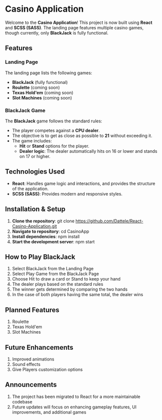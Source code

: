 # Casino Application

Welcome to the **Casino Application**! This project is now built using **React** and **SCSS (SASS)**. The landing page features multiple casino games, though currently, only **BlackJack** is fully functional.

## Features

### Landing Page
The landing page lists the following games:
- **BlackJack** (fully functional)
- **Roulette** (coming soon)
- **Texas Hold'em** (coming soon)
- **Slot Machines** (coming soon)

### BlackJack Game
The **BlackJack** game follows the standard rules:
- The player competes against a **CPU dealer**.
- The objective is to get as close as possible to **21** without exceeding it.
- The game includes:
  - **Hit** or **Stand** options for the player.
  - **Dealer logic**: The dealer automatically hits on 16 or lower and stands on 17 or higher.

## Technologies Used

- **React**: Handles game logic and interactions, and provides the structure of the application.
- **SCSS (SASS)**: Provides modern and responsive styles.

## Installation & Setup

1. **Clone the repository**: git clone https://github.com/Dattele/React-Casino-Application.git
2. **Navigate to repository**: cd CasinoApp
3. **Install dependencies**: npm install
4. **Start the development server**: npm start

## How to Play BlackJack

1. Select BlackJack from the Landing Page
2. Select Play Game from the BlackJack Page
3. Choose Hit to draw a card or Stand to keep your hand
4. The dealer plays based on the standard rules
5. The winner gets determined by comparing the two hands
6. In the case of both players having the same total, the dealer wins

## Planned Features
1. Roulette
2. Texas Hold'em
3. Slot Machines

## Future Enhancements
1. Improved animations
2. Sound effects
3. Give Players customization options

## Announcements
1. The project has been migrated to React for a more maintainable codebase
2. Future updates will focus on enhancing gameplay features, UI improvements, and additional games
